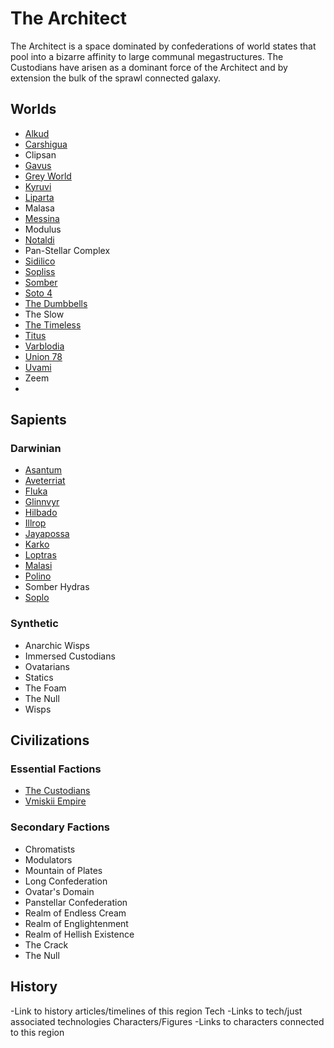 # The Architect

The Architect is a space dominated by confederations of world states that pool into a bizarre affinity to large communal megastructures.  The Custodians have arisen as a dominant force of the Architect and by extension the bulk of the sprawl connected galaxy.

## Worlds
- [Alkud](../../1_Worlds_Systems/Alkud.md)
- [Carshigua](../../1_Worlds_Systems/Carshigua.md)
- Clipsan
- [Gavus](../../1_Worlds_Systems/Gavus.md)
- [Grey World](../../1_Worlds_Systems/Grey_World.md)
- [Kyruvi](../../1_Worlds_Systems/Kyruvi.md)
- [Liparta](../../1_Worlds_Systems/Liparta.md)
- Malasa
- [Messina](../../1_Worlds_Systems/Messina.md)
- Modulus
- [Notaldi](../../1_Worlds_Systems/Votaldi.md)
- Pan-Stellar Complex
- [Sidilico](../../1_Worlds_Systems/Sidilico.md)
- [Sopliss](../../1_Worlds_Systems/Sopliss.md)
- [Somber](../../1_Worlds_Systems/Somber.md)
- [Soto 4](../../1_Worlds_Systems/Soto_4.md)
- [The Dumbbells](../../1_Worlds_Systems/Dumbells.md)
- The Slow
- [The Timeless](../../1_Worlds_Systems/The_Timeless.md)
- [Titus](../../1_Worlds_Systems/Titus.md)
- [Varblodia](../../1_Worlds_Systems/Varblodia.md)
- [Union 78](../../1_Worlds_Systems/Soto_4.md)
- [Uvami](../../1_Worlds_Systems/Uvami.md)
- Zeem
- 


## Sapients

### Darwinian
- [Asantum](../../2_Sapients/Darwinian/Asantum.md)
- [Aveterriat](../../2_Sapients/Darwinian/Aveterriat.md)
- [Fluka](../../2_Sapients/Darwinian/Fluka.md)
- [Glinnvyr](../../2_Sapients/Darwinian/Glinnvyr.md)
- [Hilbado](../../2_Sapients/Darwinian/Hilbado.md)
- [Illrop](../../2_Sapients/Darwinian/Illrop.md)
- [Jayapossa](../../2_Sapients/Darwinian/Jayapossa.md)
- [Karko](../../2_Sapients/Darwinian/Karko.md)
- [Loptras](../../2_Sapients/Darwinian/Loptras.md)
- [Malasi](../../1_Sapients/Darwinian/Malasi.md)
- [Polino](../../2_Sapients/Darwinian/Polino.md)
- Somber Hydras
- [Soplo](../../2_Sapients/Darwinian/Soplo.md)

### Synthetic
- Anarchic Wisps
- Immersed Custodians
- Ovatarians
- Statics
- The Foam
- The Null
- Wisps

## Civilizations
### Essential Factions
- [The Custodians](../../3_Civilizations/Custodians.md)
- [Vmiskii Empire](../../3_Civilizations/Vmiskii_Empire.md)


### Secondary Factions
- Chromatists
- Modulators
- Mountain of Plates
- Long Confederation
- Ovatar's Domain
- Panstellar Confederation
- Realm of Endless Cream
- Realm of Englightenment
- Realm of Hellish Existence
- The Crack
- The Null



## History
-Link to history articles/timelines of this region
Tech
-Links to tech/just associated technologies
Characters/Figures
-Links to characters connected to this region
